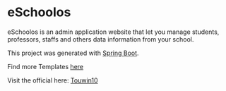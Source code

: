 # eSchoolos

eSchoolos is an admin application website that let you manage students, professors, staffs and others data information from your school.

This project was generated with [Spring Boot](https://spring.io/projects/spring-boot).


Find more Templates [here](https://touwin10.com/templates/all)

Visit the official here: [Touwin10](https://touwin10.com/)